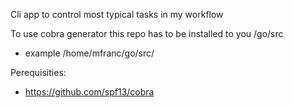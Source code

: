 Cli app to control most typical tasks in my workflow

To use cobra generator this repo has to be installed to you /go/src

- example /home/mfranc/go/src/<here>

Perequisities:
- https://github.com/spf13/cobra
